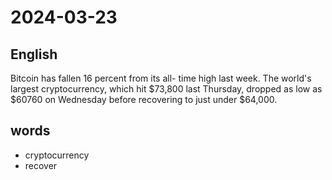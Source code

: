 # 2024-03-23

## English
Bitcoin has fallen 16 percent from its all-
time high last week. The world's largest
cryptocurrency, which hit $73,800 last
Thursday, dropped as low as $60760 on
Wednesday before recovering to just under
$64,000.

## words
* cryptocurrency
* recover
